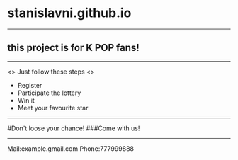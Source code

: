 # stanislavni.github.io
***
## this project is for K POP fans!
***
<>
Just follow these steps
<>

- Register
- Participate the lottery
- Win it
- Meet your favourite star
***

#Don't loose your chance!
###Come with us!
***
Mail:example.gmail.com
Phone:777999888
